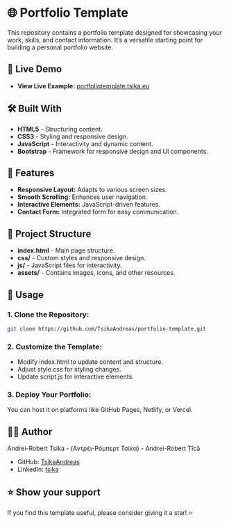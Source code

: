 # 🌐 Portfolio Template

This repository contains a portfolio template designed for showcasing your work, skills, and contact information. It’s a versatile starting point for building a personal portfolio website.

## 🚀 Live Demo

- **View Live Example:** [portfoliotemplate.tsika.eu](https://portfoliotemplate.tsika.eu/)

## 🛠️ Built With

- **HTML5** - Structuring content.
- **CSS3** - Styling and responsive design.
- **JavaScript** - Interactivity and dynamic content.
- **Bootstrap** - Framework for responsive design and UI components.

## 📄 Features

- **Responsive Layout:** Adapts to various screen sizes.
- **Smooth Scrolling:** Enhances user navigation.
- **Interactive Elements:** JavaScript-driven features.
- **Contact Form:** Integrated form for easy communication.

## 📁 Project Structure

- **index.html** - Main page structure.
- **css/** - Custom styles and responsive design.
- **js/** - JavaScript files for interactivity.
- **assets/** - Contains images, icons, and other resources.

## 📝 Usage

### 1. Clone the Repository:

```bash
git clone https://github.com/TsikaAndreas/portfolio-template.git
```

### 2. Customize the Template:

- Modify index.html to update content and structure.
- Adjust style.css for styling changes.
- Update script.js for interactive elements.

### 3. Deploy Your Portfolio:

You can host it on platforms like GitHub Pages, Netlify, or Vercel.

## 👨‍💻 Author

Andrei-Robert Tsika - (Αντρέι-Ρόμπερτ Τσίκα) - Andrei-Robert Țîcă

- GitHub: [TsikaAndreas](https://github.com/TsikaAndreas)
- LinkedIn: [tsika](https://www.linkedin.com/in/tsika/)

## ⭐ Show your support

If you find this template useful, please consider giving it a star! ⭐
